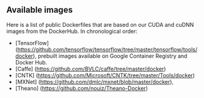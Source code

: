 ## Available images

Here is a list of public Dockerfiles that are based on our CUDA and cuDNN images from the DockerHub. In chronological order:
* [TensorFlow] (https://github.com/tensorflow/tensorflow/tree/master/tensorflow/tools/docker), prebuilt images available on Google Container Registry and Docker Hub.
* [Caffe] (https://github.com/BVLC/caffe/tree/master/docker)
* [CNTK] (https://github.com/Microsoft/CNTK/tree/master/Tools/docker)
* [MXNet] (https://github.com/dmlc/mxnet/blob/master/docker), 
* [Theano] (https://github.com/nouiz/Theano-Docker)